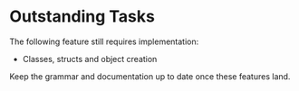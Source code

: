 # Outstanding Tasks

The following feature still requires implementation:

- Classes, structs and object creation

Keep the grammar and documentation up to date once these features land.
